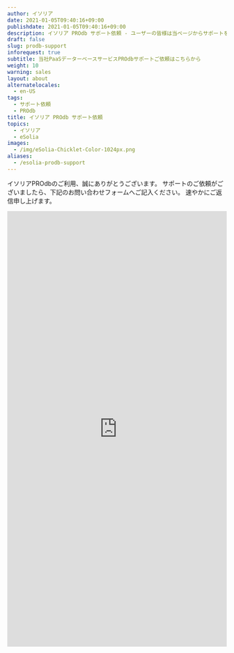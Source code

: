 ```yaml
---
author: イソリア
date: 2021-01-05T09:40:16+09:00
publishdate: 2021-01-05T09:40:16+09:00
description: イソリア PROdb サポート依頼 - ユーザーの皆様は当ページからサポートをご依頼できます
draft: false
slug: prodb-support
inforequest: true
subtitle: 当社PaaSデーターベースサービスPROdbサポートご依頼はこちらから
weight: 10
warning: sales
layout: about
alternatelocales:
  - en-US
tags:
  - サポート依頼
  - PROdb
title: イソリア PROdb サポート依頼
topics:
  - イソリア
  - eSolia
images:
  - /img/eSolia-Chicklet-Color-1024px.png
aliases:
  - /esolia-prodb-support
---
```


イソリアPROdbのご利用、誠にありがとうございます。
サポートのご依頼がございましたら、下記のお問い合わせフォームへご記入ください。
速やかにご返信申し上げます。

<iframe width="100%" height="1000px" src="https://www.wrike.com/form/eyJhY2NvdW50SWQiOjMxMTQ1NjAsInRhc2tGb3JtSWQiOjQzNjUxNH0JNDc2MzQwNjk5MTI0MgkzOTBmZmFkYTYzNTM1MjhkYzVlNWVhMmM5MjA5OWRjZDQ0NzRmYjMzMDViNzA2ZWY2MjM0ZThjMTk2N2JkZWJj" frameborder="0"></iframe>


